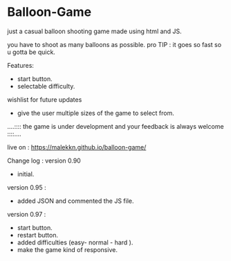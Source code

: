 # Balloon-Game
 
just a casual balloon shooting game made using html and JS.

you have to shoot as many balloons as possible.
pro TIP : it goes so fast so u gotta be quick.


Features:
- start button.
- selectable difficulty.

wishlist for future updates
- give the user multiple sizes of the game to select from.


....:::: the game is under development and your feedback is always welcome ::::....

live on :  https://malekkn.github.io/balloon-game/

Change log :
version 0.90 
- initial.

version 0.95 :
- added JSON and commented the JS file.

version 0.97 :
- start button.
- restart button.
- added difficulties (easy- normal - hard ).
- make the game kind of responsive.




